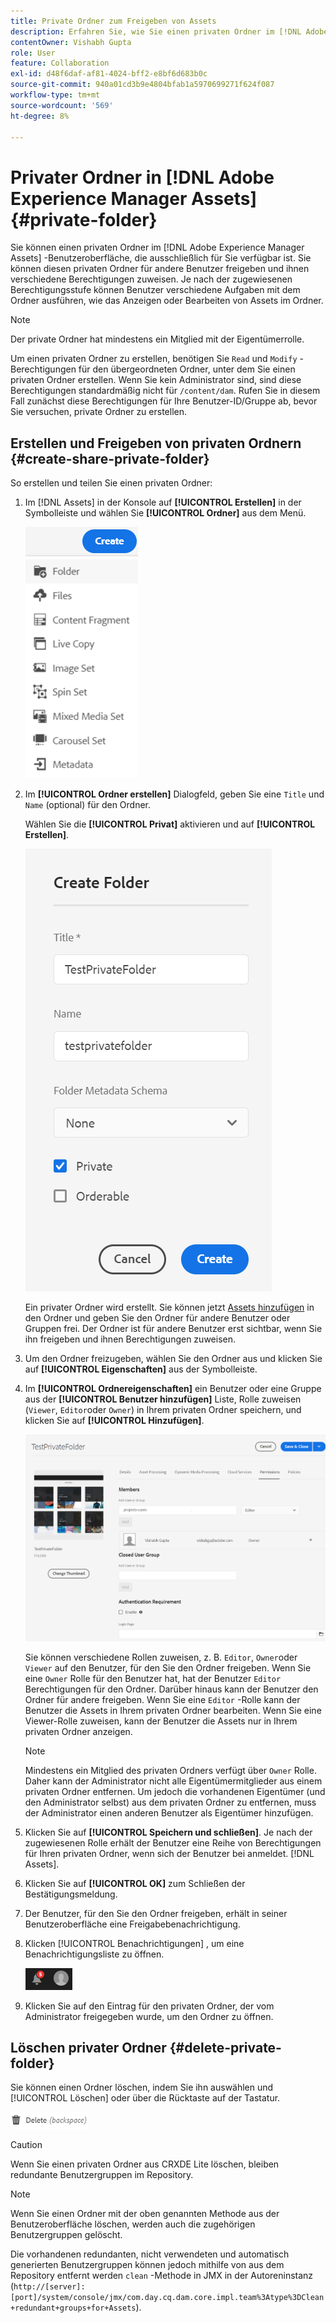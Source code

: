 ```yaml
---
title: Private Ordner zum Freigeben von Assets
description: Erfahren Sie, wie Sie einen privaten Ordner im [!DNL Adobe Experience Manager Assets] und teilen sie mit anderen Benutzern und weisen ihnen verschiedene Berechtigungen zu.
contentOwner: Vishabh Gupta
role: User
feature: Collaboration
exl-id: d48f6daf-af81-4024-bff2-e8bf6d683b0c
source-git-commit: 940a01cd3b9e4804bfab1a5970699271f624f087
workflow-type: tm+mt
source-wordcount: '569'
ht-degree: 8%

---
```


# Privater Ordner in [!DNL Adobe Experience Manager Assets] {#private-folder}

Sie können einen privaten Ordner im [!DNL Adobe Experience Manager Assets] -Benutzeroberfläche, die ausschließlich für Sie verfügbar ist. Sie können diesen privaten Ordner für andere Benutzer freigeben und ihnen verschiedene Berechtigungen zuweisen. Je nach der zugewiesenen Berechtigungsstufe können Benutzer verschiedene Aufgaben mit dem Ordner ausführen, wie das Anzeigen oder Bearbeiten von Assets im Ordner.

>[!NOTE]
>
>Der private Ordner hat mindestens ein Mitglied mit der Eigentümerrolle.
>
>Um einen privaten Ordner zu erstellen, benötigen Sie `Read` und `Modify` -Berechtigungen für den übergeordneten Ordner, unter dem Sie einen privaten Ordner erstellen. Wenn Sie kein Administrator sind, sind diese Berechtigungen standardmäßig nicht für `/content/dam`. Rufen Sie in diesem Fall zunächst diese Berechtigungen für Ihre Benutzer-ID/Gruppe ab, bevor Sie versuchen, private Ordner zu erstellen.

## Erstellen und Freigeben von privaten Ordnern  {#create-share-private-folder}

So erstellen und teilen Sie einen privaten Ordner:

1. Im [!DNL Assets] in der Konsole auf **[!UICONTROL Erstellen]** in der Symbolleiste und wählen Sie **[!UICONTROL Ordner]** aus dem Menü.

   ![Erstellen von Asset-Ordnern](assets/create-folder.png)

1. Im **[!UICONTROL Ordner erstellen]** Dialogfeld, geben Sie eine `Title` und `Name` (optional) für den Ordner.

   Wählen Sie die **[!UICONTROL Privat]** aktivieren und auf **[!UICONTROL Erstellen]**.

   ![chlimage_1-413](assets/create-private-folder.png)

   Ein privater Ordner wird erstellt. Sie können jetzt [Assets hinzufügen](add-assets.md#upload-assets) in den Ordner und geben Sie den Ordner für andere Benutzer oder Gruppen frei. Der Ordner ist für andere Benutzer erst sichtbar, wenn Sie ihn freigeben und ihnen Berechtigungen zuweisen.

1. Um den Ordner freizugeben, wählen Sie den Ordner aus und klicken Sie auf **[!UICONTROL Eigenschaften]** aus der Symbolleiste.

1. Im **[!UICONTROL Ordnereigenschaften]** ein Benutzer oder eine Gruppe aus der **[!UICONTROL Benutzer hinzufügen]** Liste, Rolle zuweisen (`Viewer`, `Editor`oder `Owner`) in Ihrem privaten Ordner speichern, und klicken Sie auf **[!UICONTROL Hinzufügen]**.

   ![assign-user-group](assets/assign-permissions-private-folder.png)

   Sie können verschiedene Rollen zuweisen, z. B. `Editor`, `Owner`oder `Viewer` auf den Benutzer, für den Sie den Ordner freigeben. Wenn Sie eine `Owner` Rolle für den Benutzer hat, hat der Benutzer `Editor` Berechtigungen für den Ordner. Darüber hinaus kann der Benutzer den Ordner für andere freigeben. Wenn Sie eine `Editor` -Rolle kann der Benutzer die Assets in Ihrem privaten Ordner bearbeiten. Wenn Sie eine Viewer-Rolle zuweisen, kann der Benutzer die Assets nur in Ihrem privaten Ordner anzeigen.

   >[!NOTE]
   >
   >Mindestens ein Mitglied des privaten Ordners verfügt über `Owner` Rolle. Daher kann der Administrator nicht alle Eigentümermitglieder aus einem privaten Ordner entfernen. Um jedoch die vorhandenen Eigentümer (und den Administrator selbst) aus dem privaten Ordner zu entfernen, muss der Administrator einen anderen Benutzer als Eigentümer hinzufügen.

1. Klicken Sie auf **[!UICONTROL Speichern und schließen]**. Je nach der zugewiesenen Rolle erhält der Benutzer eine Reihe von Berechtigungen für Ihren privaten Ordner, wenn sich der Benutzer bei anmeldet. [!DNL Assets].
1. Klicken Sie auf **[!UICONTROL OK]** zum Schließen der Bestätigungsmeldung.
1. Der Benutzer, für den Sie den Ordner freigeben, erhält in seiner Benutzeroberfläche eine Freigabebenachrichtigung.

1. Klicken [!UICONTROL Benachrichtigungen] , um eine Benachrichtigungsliste zu öffnen.

   ![Benachrichtigung](assets/notification-icon.png)

1. Klicken Sie auf den Eintrag für den privaten Ordner, der vom Administrator freigegeben wurde, um den Ordner zu öffnen.

## Löschen privater Ordner {#delete-private-folder}

Sie können einen Ordner löschen, indem Sie ihn auswählen und [!UICONTROL Löschen] oder über die Rücktaste auf der Tastatur.

![Löschoption im oberen Menü](assets/delete-option.png)

>[!CAUTION]
>
>Wenn Sie einen privaten Ordner aus CRXDE Lite löschen, bleiben redundante Benutzergruppen im Repository.

>[!NOTE]
>
>Wenn Sie einen Ordner mit der oben genannten Methode aus der Benutzeroberfläche löschen, werden auch die zugehörigen Benutzergruppen gelöscht.
>
>Die vorhandenen redundanten, nicht verwendeten und automatisch generierten Benutzergruppen können jedoch mithilfe von aus dem Repository entfernt werden `clean` -Methode in JMX in der Autoreninstanz (`http://[server]:[port]/system/console/jmx/com.day.cq.dam.core.impl.team%3Atype%3DClean+redundant+groups+for+Assets`).
